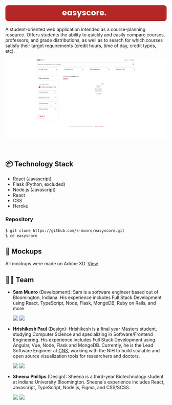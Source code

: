 ![banner](https://github.com/s-munro/easyscore/blob/main/the-easy-score/src/assets/easyscore.png?raw=true)

A student-oriented web application intended as a course-planning resource. Offers students the ability to quickly and easily compare courses, professors, and grade distributions, as well as to search for which courses satisfy their target requirements (credit hours, time of day, credit types, etc).

![banner](https://github.com/s-munro/easyscore/blob/main/the-easy-score/src/assets/search-page.png?raw=true)

<br>

## 📦 Technology Stack

- React (Javascript)
- Flask (Python, excluded)
- Node.js (Javascript)
- React
- CSS
- Heroku

### Repository 
```
$ git clone https://github.com/s-munro/easyscore.git
$ cd easyscore
```
## 🎨 Mockups
All mockups were made on Adobe XD.
[View](https://drive.google.com/file/d/1KeLd_lEFZ7BI9ouB6Rfy4bFRg_SO988J/view?usp=sharing)

## 💪🏽 Team 

- **Sam Munro** (Development): Sam is a software engineer based out of Bloomington, Indiana.  His experience includes Full Stack Development using React, TypeScript, Node, Flask, MongoDB, Ruby on Rails, and more  

   [<img src="https://img.shields.io/badge/LinkedIn-0077B5?style=for-the-badge&logo=linkedin&logoColor=white" />](https://www.linkedin.com/in/sjm-munro/)
   [<img src="https://img.shields.io/badge/GitHub-100000?style=for-the-badge&logo=github&logoColor=white" />](https://github.com/s-munro)

- **Hrishikesh Paul** (Design): Hrishikesh is a final year Masters student, studying Computer Science and specializing in Software/Frontend Engineering. His experience includes Full Stack Development using Angular, Vue, Node, Flask and MongoDB. Currently, he is the Lead Software Engineer at [CNS](https://cns.iu.edu/), working with the NIH to build scalable and open source visualization tools for researchers and doctors.

   [<img src="https://img.shields.io/badge/LinkedIn-0077B5?style=for-the-badge&logo=linkedin&logoColor=white" />](https://www.linkedin.com/in/hrishikeshpaul/)
   [<img src="https://img.shields.io/badge/GitHub-100000?style=for-the-badge&logo=github&logoColor=white" />](https://github.com/hrishikeshpaul)


- **Sheena Phillips** (Design): Sheena is a third-year Biotechnology student at Indiana University Bloomington.  Sheena's experience includes React, Javascript, TypeScript, Node.js, Figma, and CSS/SCSS.
   
   [<img src="https://img.shields.io/badge/LinkedIn-0077B5?style=for-the-badge&logo=linkedin&logoColor=white" />](https://www.linkedin.com/in/sheena-phillips-a167051b6/)
   [<img src="https://img.shields.io/badge/GitHub-100000?style=for-the-badge&logo=github&logoColor=white" />](https://github.com/Shevphil)
